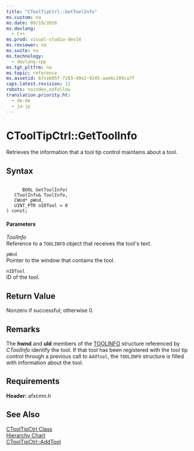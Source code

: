 ```yaml
---
title: "CToolTipCtrl::GetToolInfo"
ms.custom: na
ms.date: 09/19/2016
ms.devlang: 
  - C++
ms.prod: visual-studio-dev14
ms.reviewer: na
ms.suite: na
ms.technology: 
  - devlang-cpp
ms.tgt_pltfrm: na
ms.topic: reference
ms.assetid: 67ceb05f-7203-49e2-9245-aae6c289ca7f
caps.latest.revision: 12
robots: noindex,nofollow
translation.priority.ht: 
  - de-de
  - ja-jp
---
```

# CToolTipCtrl::GetToolInfo
Retrieves the information that a tool tip control maintains about a tool.  
  
## Syntax  
  
```  
  
      BOOL GetToolInfo(  
   CToolInfo& ToolInfo,  
   CWnd* pWnd,  
   UINT_PTR nIDTool = 0  
) const;  
```  
  
#### Parameters  
 *ToolInfo*  
 Reference to a `TOOLINFO` object that receives the tool's text.  
  
 `pWnd`  
 Pointer to the window that contains the tool.  
  
 `nIDTool`  
 ID of the tool.  
  
## Return Value  
 Nonzero if successful; otherwise 0.  
  
## Remarks  
 The **hwnd** and **uId** members of the [TOOLINFO](http://msdn.microsoft.com/library/windows/desktop/bb760256) structure referenced by *CToolInfo* identify the tool. If that tool has been registered with the tool tip control through a previous call to `AddTool`, the `TOOLINFO` structure is filled with information about the tool.  
  
## Requirements  
 **Header:** afxcmn.h  
  
## See Also  
 [CToolTipCtrl Class](../vs140/CToolTipCtrl-Class.md)   
 [Hierarchy Chart](../vs140/Hierarchy-Chart.md)   
 [CToolTipCtrl::AddTool](../vs140/CToolTipCtrl--AddTool.md)